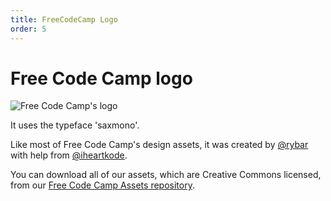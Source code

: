```yaml
---
title: FreeCodeCamp Logo
order: 5
---
```

# Free Code Camp logo

![Free Code Camp's logo](https://i.vimeocdn.com/video/520129377_1280x720.jpg)

It uses the typeface 'saxmono'.

Like most of Free Code Camp's design assets, it was created by [@rybar](https://gitter.im/rybar) with help from [@iheartkode](https://gitter.im/iheartkode).

You can download all of our assets, which are Creative Commons licensed, from our [Free Code Camp Assets repository](https://github.com/FreeCodeCamp/FCCAssets).

